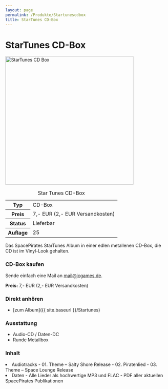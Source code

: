 ```yaml
---
layout: page
permalink: /Produkte/Startunescdbox
title: StarTunes CD-Box
---
```


# StarTunes CD-Box

<div class="col2">
<img alt="StarTunes CD Box" height="400" src="{{ site.baseurl }}/assets/pics/spacepirates/titel/startunesbox-big.png" width="400"/>

<table class="fw" data-type="produkt">
<caption>Star Tunes CD-Box</caption>
<tbody>
<tr><th>Typ</th><td>CD-Box</td></tr>
<tr><th>Preis</th><td>7,- EUR (2,- EUR Versandkosten)</td></tr>
<tr><th>Status</th><td>Lieferbar</td></tr>
<tr><th>Auflage</th><td>25</td></tr>
</tbody>
</table>
</div>
<div class="col2">
Das SpacePirates StarTunes Album in einer edlen metallenen CD-Box, die CD ist im Vinyl-Look gehalten.

### CD-Box kaufen

Sende einfach eine Mail an [mail@jcgames.de](mailto:mail@jcgames.de).

**Preis:** 7,- EUR (2,- EUR Versandkosten)

### Direkt anhören

- [zum Album]({{ site.baseurl }}/Startunes)

### Ausstattung

- Audio-CD / Daten-DC
- Runde Metallbox

### Inhalt

<li>Audiotracks
- 01. Theme – Salty Shore Release
- 02. Piratenlied
- 03. Theme – Space Lounge Release

</li>
<li>Daten
- Alle Lieder als hochwertige MP3 und FLAC
- PDF aller aktuellen SpacePirates Publikationen

</li>

</div>

